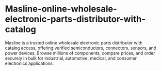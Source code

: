 # Masline-online-wholesale-electronic-parts-distributor-with-catalog
Masline is a trusted online wholesale electronic parts distributor with catalog access, offering verified semiconductors, connectors, sensors, and power devices. Browse millions of components, compare prices, and order securely in bulk for industrial, automotive, medical, and consumer electronics applications.
